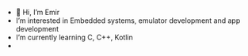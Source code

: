 - 👋 Hi, I’m Emir
-  I’m interested in Embedded systems, emulator development and app development
-  I’m currently learning C, C++, Kotlin
-  
<img src="https://komarev.com/ghpvc/?username=your-github-Tigerinth&style=flat-square&color=blue" alt=""/>
<!---
Tigerinth/Tigerinth is a ✨ special ✨ repository because its `README.md` (this file) appears on your GitHub profile.
You can click the Preview link to take a look at your changes.
--->
